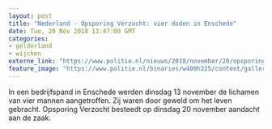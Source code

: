 ```yaml
---
layout: post
title: "Nederland - Opsporing Verzocht: vier doden in Enschede"
date: Tue, 20 Nov 2018 13:47:00 GMT
categories: 
- gelderland 
- wijchen 
externe_link: "https://www.politie.nl/nieuws/2018/november/20/opsporing-verzocht-20-november-2018.html"
feature_image: "https://www.politie.nl/binaries/w400h225/content/gallery/politie/gezocht/opsporing-verzocht/algemeen-beeld/nieuw-deco/belpanel-nieuw-decor.jpg"
---
```


In een bedrijfspand in Enschede werden dinsdag 13 november de lichamen van vier mannen aangetroffen. Zij waren door geweld om het leven gebracht. Opsporing Verzocht besteedt op dinsdag 20 november aandacht aan de zaak.
